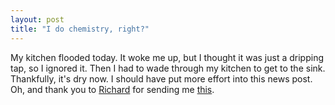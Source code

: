 ```yaml
---
layout: post
title: "I do chemistry, right?"
---
```

My kitchen flooded today. It woke me up, but I thought it was just a dripping
tap, so I ignored it. Then I had to wade through my kitchen to get to the
sink. Thankfully, it's dry now. I should have put more effort into this news
post. Oh, and thank you to [Richard][1] for sending me [this][2].

   [1]: http://www.radiac.net

   [2]: http://www.enzine.net/index.php?id=8c9d72da50

